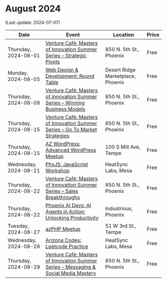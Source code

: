 # August 2024

(Last update: 2024-07-07)

| Date | Event | Location | Price |
| ---- | ----- | -------- | ----- |
| Thursday, 2024-08-01 |[Venture Café: Masters of Innovation Summer Series – Strategic Pivots](https://venturecafephoenix.org/event/masters-of-innovation-summer-series-8/) | 850 N. 5th St., Phoenix | Free |
| Monday, 2024-08-05 | [Web Design & Development: Round Table](https://www.meetup.com/webdesignersdevelopers/events/301962129/) | Desert Ridge Marketplace, Phoenix | Free |
| Thursday, 2024-08-08 |[Venture Café: Masters of Innovation Summer Series – Winning Business Models](https://venturecafephoenix.org/event/masters-of-innovation-summer-series-9/) | 850 N. 5th St., Phoenix | Free |
| Thursday, 2024-08-15 |[Venture Café: Masters of Innovation Summer Series – Go To Market Strategies](https://venturecafephoenix.org/event/masters-of-innovation-summer-series-10/) | 850 N. 5th St., Phoenix | Free |
| Thursday, 2024-08-15 | [AZ WordPress: Advanced WordPress Meetup](https://www.meetup.com/arizona-wordpress-group/events/wcbfmtygclbtb/) | 100 S Mill Ave, Tempe | Free |
| Wednesday, 2024-08-21 | [PhxJS: JavaScript Workshop](https://www.meetup.com/phoenix-javascript/events/301842344/) | HeatSync Labs, Mesa | Free |
| Thursday, 2024-08-22 |[Venture Café: Masters of Innovation Summer Series – Sales Breakthroughs](https://venturecafephoenix.org/event/masters-of-innovation-summer-series-11/) | 850 N. 5th St., Phoenix | Free |
| Thursday, 2024-08-22 |[Phoenix AI Devs: AI Agents in Action: Unlocking Productivity](https://www.meetup.com/phx-ai-devs/events/301784443/) | Industrious, Phoenix | Free |
| Tuesday, 2024-08-27 | [azPHP Meetup](https://www.meetup.com/azphpug/events/vqdnltygclbkc/) | 51 W 3rd St., Tempe | Free |
| Wednesday, 2024-08-28 | [Arizona Codes: Leetcode Practice](https://www.meetup.com/arizona-codes/) | HeatSync Labs, Mesa | Free |
| Thursday, 2024-08-29 |[Venture Café: Masters of Innovation Summer Series – Messaging & Social Media Mastery](https://venturecafephoenix.org/event/masters-of-innovation-summer-series-12/) | 850 N. 5th St., Phoenix | Free |
